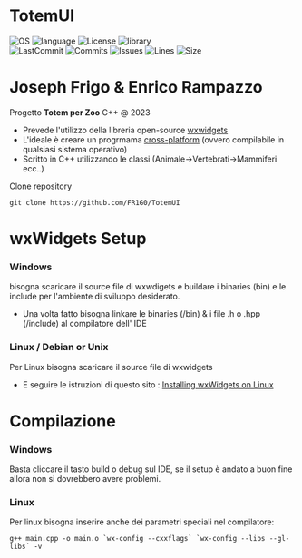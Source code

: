 # TotemUI
![OS](https://img.shields.io/badge/OS-Windows,Linux,MacOs-cyan?style=for-the-badge)
![language](https://img.shields.io/badge/lang-c++-blueviolet?style=for-the-badge)
![License](https://img.shields.io/github/license/FR1G0/GTKTotem?style=for-the-badge)
![library](https://img.shields.io/badge/dependencies-wxWidgets-orange?style=for-the-badge)
<br>
![LastCommit](https://img.shields.io/github/last-commit/FR1G0/GTKTotem/main)
![Commits](https://img.shields.io/github/commit-activity/w/FR1G0/GTKTotem)
![Issues](https://img.shields.io/bitbucket/issues/FR1G0/GTKTotem?color=yellow)
![Lines](https://img.shields.io/tokei/lines/github/FR1G0/GTKTotem)
![Size](https://img.shields.io/github/repo-size/FR1G0/GTKTotem)
# **Joseph Frigo & Enrico Rampazzo**

Progetto **Totem per Zoo** C++ @ 2023
- Prevede l'utilizzo della libreria open-source [wxwidgets]([https://www.gtk.org/](https://www.wxwidgets.org/))
- L'ideale è creare un progrmama [cross-platform](https://en.wikipedia.org/wiki/Cross-platform_software) (ovvero compilabile in qualsiasi sistema operativo)
- Scritto in C++ utilizzando le classi (Animale->Vertebrati->Mammiferi ecc..)


Clone repository
```shell
git clone https://github.com/FR1G0/TotemUI
```
# wxWidgets Setup
### Windows 
bisogna scaricare il source file di wxwdigets e buildare i binaries (bin) e le include per l'ambiente di sviluppo desiderato.

- Una volta fatto bisogna linkare le binaries (/bin) & i file .h o .hpp (/include) al compilatore dell' IDE

### Linux / Debian or Unix
Per Linux bisogna scaricare il source file di wxwidgets 
- E seguire le istruzioni di questo sito : [Installing wxWidgets on Linux](https://wiki.wxwidgets.org/Compiling_and_getting_started)

# Compilazione
### Windows
Basta cliccare il tasto build o debug sul IDE, se il setup è andato a buon fine allora non si dovrebbero avere problemi.

### Linux 
Per linux bisogna inserire anche dei parametri speciali nel compilatore:
```shell
g++ main.cpp -o main.o `wx-config --cxxflags` `wx-config --libs --gl-libs` -v
```

